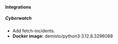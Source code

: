 #### Integrations

##### Cyberwatch
- Add fetch-incidents.
- **Docker image:** demisto/python3:3.12.8.3296088
